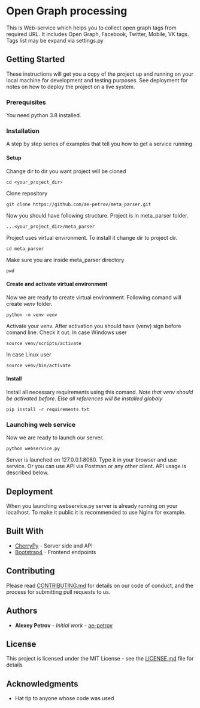 # Open Graph processing

This is Web-service which helps you to collect open graph tags from required URL. It includes Open Graph, Facebook, Twitter, Mobile, VK tags. Tags list may be expand via settings.py

## Getting Started

These instructions will get you a copy of the project up and running on your local machine for development and testing purposes. See deployment for notes on how to deploy the project on a live system.

### Prerequisites

You need python 3.8 installed.

### Installation

A step by step series of examples that tell you how to get a service running

#### Setup

Change dir to dir you want project will be cloned
```
cd <your_project_dir>
```

Clone repository
```
git clone https://github.com/ae-petrov/meta_parser.git
```

Now you should have following structure. Project is in meta_parser folder.
```
...<your_project_dir>/meta_parser
```

Project uses virtual environment. To install it change dir to project dir.
```
cd meta_parser
```

Make sure you are inside meta_parser directory
```
pwd
```

#### Create and activate virtual environment

Now we are ready to create virtual environment. Following comand will create *venv* folder.
```
python -m venv venv
```

Activate your venv. After activation you should have (venv) sign before comand line. Check it out.
In case Windows user
```
source venv/scripts/activate
```

In case Linux user
```
source venv/bin/activate
```

#### Install

Install all necessary requirements using this comand. 
*Note that venv should be activated before. Else all references will be installed globaly*
```
pip install -r requirements.txt
```

### Launching web service

Now we are ready to launch our server.
```
python webservice.py
```

Server is launched on 127.0.0.1:8080. Type it in your browser and use service. 
Or you can use API via Postman or any other client.
API usage is described below.

## Deployment

When you launching webservice.py server is already running on your localhost. To make it public it is recommended to use Nginx for example.

## Built With

* [CherryPy](https://cherrypy.org/) - Server side and API
* [Bootstrap4](https://getbootstrap.com/) - Frontend endpoints

## Contributing

Please read [CONTRIBUTING.md](https://gist.github.com/ae-petrov/) for details on our code of conduct, and the process for submitting pull requests to us.

## Authors

* **Alexey Petrov** - *Initial work* - [ae-petrov](https://github.com/ae-petrov)

## License

This project is licensed under the MIT License - see the [LICENSE.md](LICENSE.md) file for details

## Acknowledgments

* Hat tip to anyone whose code was used
